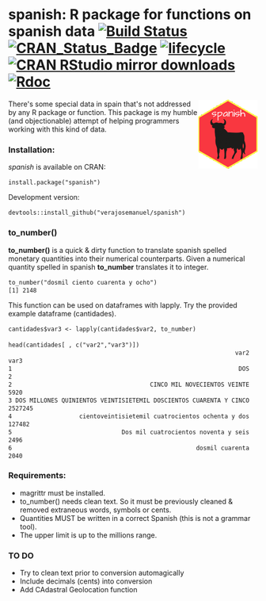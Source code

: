 

# spanish: R package for functions on spanish data [![Build Status](https://travis-ci.org/verajosemanuel/spanish.svg?branch=master)](https://travis-ci.org/verajosemanuel/spanish)  [![CRAN\_Status\_Badge](http://www.r-pkg.org/badges/version/spanish)](http://cran.r-project.org/package=spanish) [![lifecycle](https://img.shields.io/badge/lifecycle-stable-brightgreen.svg)](https://www.tidyverse.org/lifecycle/#stable) [![CRAN RStudio mirror downloads](http://cranlogs.r-pkg.org/badges/spanish)](http://cran.r-project.org/web/packages/spanish/index.html) [![Rdoc](http://www.rdocumentation.org/badges/version/spanish)](http://www.rdocumentation.org/packages/spanish)

<img src="tools/readme/logo.png" align="right" />

There's some special data in spain that's not addressed by any R package or function.
This package is my humble (and objectionable) attempt of helping programmers working with this kind of data.

### Installation: ###

*spanish* is available on CRAN:

```
install.package("spanish")
```

Development version:

```
devtools::install_github("verajosemanuel/spanish")
```

### to_number() ###
**to_number()** is a quick & dirty function to translate spanish spelled monetary quantities into their numerical counterparts.
Given a numerical quantity spelled in spanish **to_number** translates it to integer.

```
to_number("dosmil ciento cuarenta y ocho")
[1] 2148
```
This function can be used on dataframes with lapply. Try the provided example dataframe (cantidades).
```
cantidades$var3 <- lapply(cantidades$var2, to_number)

head(cantidades[ , c("var2","var3")])
                                                                var2    var3
1                                                                DOS       2
2                                       CINCO MIL NOVECIENTOS VEINTE    5920
3 DOS MILLONES QUINIENTOS VEINTISIETEMIL DOSCIENTOS CUARENTA Y CINCO 2527245
4                   cientoveintisietemil cuatrocientos ochenta y dos  127482
5                               Dos mil cuatrocientos noventa y seis    2496
6                                                    dosmil cuarenta    2040
```



### Requirements:
- magrittr must be installed.
- to_number() needs clean text. So it must be previously cleaned & removed extraneous words, symbols or cents.
- Quantities MUST be written in a correct Spanish (this is not a grammar tool).
- The upper limit is up to the millions range.

### TO DO

- Try to clean text prior to conversion automagically
- Include decimals (cents) into conversion
- Add CAdastral Geolocation function

